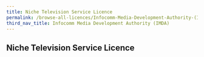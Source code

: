 ```yaml
---
title: Niche Television Service Licence
permalink: /browse-all-licences/Infocomm-Media-Development-Authority-(IMDA)/
third_nav_title: Infocomm Media Development Authority (IMDA)
---
```

## Niche Television Service Licence
